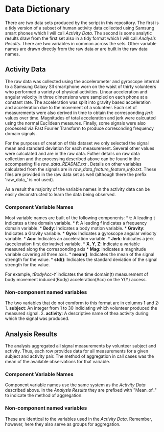 # Data Dictionary

There are two data sets produced by the script in this repository.  The first is a tidy version of a subset of human activity data collected using Samsung smart phones which I will call *Activity Data*.  The second is some analytic results draw from the first set also in a tidy format which I will call *Analysis Results*.  There are two variables in common across the sets.  Other variable names are drawn directly from the raw data or are built in the raw data names.

## Activity Data

The raw data was collected using the accelerometer and gyroscope internal to a Samsung Galaxy SII smartphone worn on the waist of thirty volunteers who performed a variety of physical activities.  Linear acceleration and angular velocity in three dimensions were sampled on each phone at a constant rate.  The acceleration was split into gravity based acceleration and acceleration due to the movement of a volunteer.  Each set of measurements were also derived in time to obtain the corresponding *jerk* values over time.  Magnitudes of total acceleration and jerk were calcuated using the normal Euclidean measures.  Finally, some signals were also processed via Fast Fourier Transform to produce corresonding frequency domain signals.

For the purposes of creation of this dataset we only selected the signal mean and standard deviation for each measurement.  Several other values were calculated and are in the raw data.  Futher details on raw data collection and the processing described above can be found in the accompaning file *raw_data_README.txt* .  Details on other variables calculated from the signals are in *raw_data_feature_feature_info.txt*.  These files are provided in the raw data set as well (although there the prefix 'raw_data_' is not used).

As a result the majority of the variable names in the activity data can be easily deconstructed to learn the data being observed.

### Component Variable Names

Most variable names are built of the following components:
	* **t**: A leading t indicates a time domain variable.
	* **f**: A leading f indicates a frequency domain variable.
	* **Body**: Indicates a body motion variable.
	* **Gravity**: Indicates a Gravity variable.
	* **Gyro**: Indicates a gyroscope angular velocity variable.
	* **Acc**: Indicates an acceleration variable.
	* **Jerk**: Indicates a jerk (acceleration first derivative) variable.
	* **X**, **Y**, **Z**: Indicate a variable measured along the corresponding axis
	* **Mag**: Indicates a magnitude variable covering all three axis.
	* **mean()**: Indicates the mean of the signal strength for the value.
	* **std()**: Indicates the standard deviation of the signal strength for the value.

For example, *tBodyAcc-Y* indicates the time domain(t) measurement of body movement induced(Body) acceleration(Acc) on the Y(Y) access.

### Non-component named variables

The two variables that do not comform to this format are in columns 1 and 2:
	1. **subject**: An integer from 1 to 30 indiciating which volunteer produced the measured signal.
	2. **activity**: A descriptive name of thea activity during which the signal was produced.

## Analysis Results

The analysis aggregated all signal measurements by volunteer subject and activity.  Thus, each row provides data for all measurements for a given subject and activity pair.  The method of aggregation in call cases was the mean of the available observations for that variable.

### Component Variable Names

Component variable names use the same system as the *Activity Data* described above.  In the *Analysis Results* they are prefixed with "Mean_of_" to indicate the method of aggregation.

### Non-component named variables
These are identical to the variables used in the *Activity Data*.  Remember, however, here they also serve as groups for aggregation.
